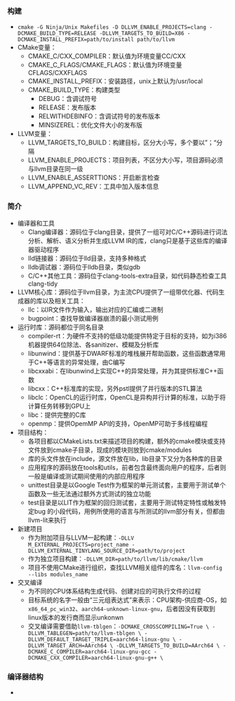 ### 构建

- `cmake -G Ninja/Unix Makefiles -D DLLVM_ENABLE_PROJECTS=clang -DCMAKE_BUILD_TYPE=RELEASE -DLLVM_TARGETS_TO_BUILD=X86 -DCMAKE_INSTALL_PREFIX=path/to/install path/to/llvm`
- CMake变量：
  - CMAKE_C/CXX_COMPILER：默认值为环境变量CC/CXX
  - CMAKE_C_FLAGS/CMAKE_FLAGS：默认值为环境变量CFLAGS/CXXFLAGS
  - CMAKE_INSTALL_PREFIX：安装路径，unix上默认为/usr/local
  - CMAKE_BUILD_TYPE：构建类型
    - DEBUG：含调试符号
    - RELEASE：发布版本 
    - RELWITHDEBINFO：含调试符号的发布版本 
    - MINSIZEREL：优化文件大小的发布版
- LLVM变量：
  - LLVM_TARGETS_TO_BUILD：构建目标，区分大小写，多个要以”；“分隔
  - LLVM_ENABLE_PROJECTS：项目列表，不区分大小写，项目源码必须与llvm目录在同一级
  - LLVM_ENABLE_ASSERTTIONS：开启断言检查
  - LLVM_APPEND_VC_REV：工具中加入版本信息

### 简介

- 编译器和工具
  - Clang编译器：源码位于clang目录，提供了一组可对C/C++源码进行词法分析、解析、语义分析并生成LLVM IR的库，clang只是基于这些库的编译器驱动程序
  - lld链接器：源码位于lld目录，支持多种格式
  - lldb调试器：源码位于lldb目录，类似gdb
  - C/C++其他工具：源码位于clang-tools-extra目录，如代码静态检查工具clang-tidy
- LLVM核心库：源码位于llvm目录，为主流CPU提供了一组带优化器、代码生成器的库以及相关工具：
  - llc：以IR文件作为输入，输出对应的汇编或二进制
  - bugpoint：查找导致编译器崩溃的最小测试用例
- 运行时库：源码都位于同名目录
  - compiler-rt：为硬件不支持的低级功能提供特定于目标的支持，如为i386机器提供64位除法、各sanitizer、模糊及分析库
  - libunwind：提供基于DWARF标准的堆栈展开帮助函数，这些函数通常用于C++等语言的异常处理，由C编写
  - libcxxabi：在libunwind上实现C++的异常处理，并为其提供标准C++函数
  - libcxx：C++标准库的实现，另外pstl提供了并行版本的STL算法
  - libclc：OpenCL的运行时库，OpenCL是异构并行计算的标准，以助于将计算任务转移到GPU上
  - libc：提供完整的C库
  - openmp：提供OpemMP API的支持，OpenMP可助于多线程编程
- 项目结构：
  - 各项目都以CMakeLists.txt来描述项目的构建，额外的cmake模块或支持文件放到cmake子目录，现成的模块则放到cmake/modules
  - 库的头文件放在include，源文件放在lib，lib目录下又分为各种库的目录
  - 应用程序的源码放在tools和utils，前者包含最终面向用户的程序，后者则一般是编译或测试期间使用的内部应用程序
  - unittest目录是以Google Test作为框架的单元测试套，主要用于测试单个函数及一些无法通过额外方式测试的独立功能
  - test目录是以LIT作为框架的回归测试套，主要用于测试特定特性或触发特定bug 的小段代码，用例所使用的语言与所测试的llvm部分有关，但都由llvm-lit来执行
- 新建项目
  - 作为附加项目与LLVM一起构建：`-DLLV M_EXTERNAL_PROJECTS=project_name -DLLVM_EXTERNAL_TINYLANG_SOURCE_DIR=path/to/project`
  - 作为独立项目构建：`-DLLVM_DIR=path/to/llvm/lib/cmake/llvm`
  - 项目不使用CMake进行组织，查找LLVM相关组件的库名：`llvm-config --libs modules_name`
- 交叉编译
  - 为不同的CPU体系结构生成代码、创建对应的可执行文件的过程
  - 目标系统的名字一般由“三元组表达式”来表示：CPU架构-供应商-OS，如`x86_64_pc_win32`、`aarch64-unknown-linux-gnu`，后者因没有获取到linux版本的发行商而显示unkonwn
  - 交叉编译需要借助`llvm-tblgen`：`-DCMAKE_CROSSCOMPILING=True \
    -DLLVM_TABLEGEN=path/to/llvm-tblgen \
    -DLLVM_DEFAULT_TARGET_TRIPLE=aarch64-linux-gnu \
    -DLLVM_TARGET_ARCH=AArch64 \
    -DLLVM_TARGETS_TO_BUILD=AArch64 \
    -DCMAKE_C_COMPILER=aarch64-linux-gnu-gcc -DCMAKE_CXX_COMPILER=aarch64-linux-gnu-g++ \`

### 编译器结构

- 
